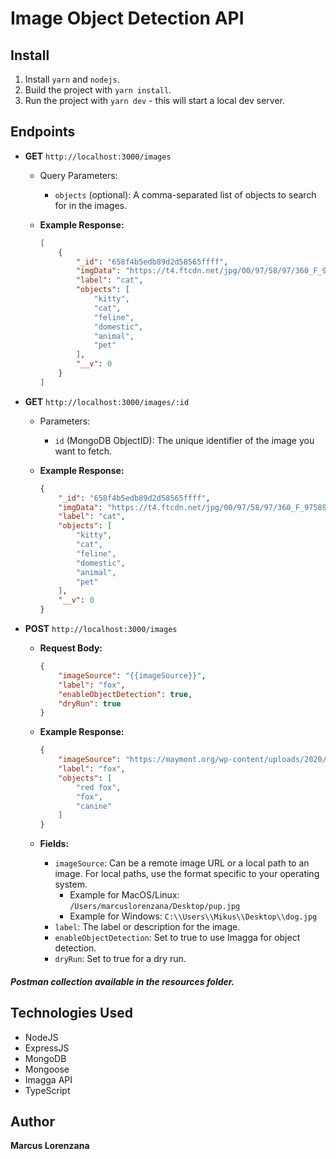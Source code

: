 # Image Object Detection API

## Install
1. Install `yarn` and `nodejs`.
2. Build the project with `yarn install`.
3. Run the project with `yarn dev` - this will start a local dev server.

## Endpoints
* **GET** `http://localhost:3000/images`
  - Query Parameters:
    - `objects` (optional): A comma-separated list of objects to search for in the images.

  - **Example Response:**
    ```json
    [
        {
            "_id": "658f4b5edb89d2d58565ffff",
            "imgData": "https://t4.ftcdn.net/jpg/00/97/58/97/360_F_97589769_t45CqXyzjz0KXwoBZT9PRaWGHRk5hQqQ.jpg",
            "label": "cat",
            "objects": [
                "kitty",
                "cat",
                "feline",
                "domestic",
                "animal",
                "pet"
            ],
            "__v": 0
        }
    ]
    ```

* **GET** `http://localhost:3000/images/:id`
  - Parameters:
    - `id` (MongoDB ObjectID): The unique identifier of the image you want to fetch.

  - **Example Response:**
    ```json
    {
        "_id": "658f4b5edb89d2d58565ffff",
        "imgData": "https://t4.ftcdn.net/jpg/00/97/58/97/360_F_97589769_t45CqXyzjz0KXwoBZT9PRaWGHRk5hQqQ.jpg",
        "label": "cat",
        "objects": [
            "kitty",
            "cat",
            "feline",
            "domestic",
            "animal",
            "pet"
        ],
        "__v": 0
    }
    ```
* **POST** `http://localhost:3000/images`
  - **Request Body:**
    ```json
    {
        "imageSource": "{{imageSource}}",
        "label": "fox",
        "enableObjectDetection": true,
        "dryRun": true
    }
    ```

  - **Example Response:**
    ```json
    {
        "imageSource": "https://maymont.org/wp-content/uploads/2020/04/banner-red-fox.jpg",
        "label": "fox",
        "objects": [
            "red fox",
            "fox",
            "canine"
        ]
    }
    ```

  - **Fields:**
    - `imageSource`: Can be a remote image URL or a local path to an image. For local paths, use the format specific to your operating system. 
      - Example for MacOS/Linux: `/Users/marcuslorenzana/Desktop/pup.jpg`
      - Example for Windows: `C:\\Users\\Mikus\\Desktop\\dog.jpg`
    - `label`: The label or description for the image.
    - `enableObjectDetection`: Set to true to use Imagga for object detection.
    - `dryRun`: Set to true for a dry run.

##### Postman collection available in the resources folder.


## Technologies Used
* NodeJS
* ExpressJS
* MongoDB
* Mongoose
* Imagga API
* TypeScript

## Author

**Marcus Lorenzana**
